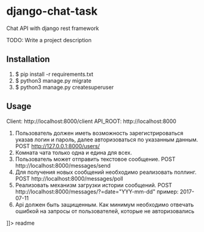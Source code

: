# django-chat-task
Chat API with django rest framework

<snippet>
  <content><![CDATA[
# ${1:Project Name}

TODO: Write a project description

## Installation

1. $ pip install -r requirements.txt
2. $ python3 manage.py migrate
3. $ python3 manage.py createsuperuser

## Usage

Client: http://localhost:8000/client
API_ROOT: http://localhost:8000

1) Пользователь должен иметь возможность зарегистрироваться указав логин и пароль, далее авторизоваться по указанным данным.
   POST http://127.0.0.1:8000/users/
2) Комната чата только одна и едина для всех.
3) Пользователь может отправить текстовое сообщение.
   POST http://localhost:8000/messages/send
4) Для получения новых сообщений необходимо реализовать поллинг.
   POST http://localhost:8000/messages/poll
5) Реализовать механизм загрузки истории сообщений.
   POST http://localhost:8000/messages/?=date="YYY-mm-dd"
   пример: 2017-07-11
6) Api должен быть защищенным. Как минимум необходимо отвечать ошибкой на запросы от пользователей, которые не авторизовались


]]></content>
  <tabTrigger>readme</tabTrigger>
</snippet>
